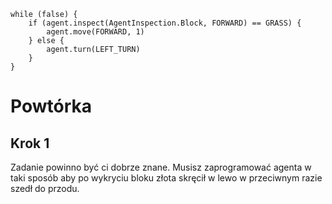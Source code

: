 ```blocks
while (false) {
    if (agent.inspect(AgentInspection.Block, FORWARD) == GRASS) {
        agent.move(FORWARD, 1)
    } else {
        agent.turn(LEFT_TURN)
    }
}
```
# Powtórka

## Krok 1
Zadanie powinno być ci dobrze znane. Musisz zaprogramować agenta w taki sposób aby po wykryciu bloku złota skręcił w lewo w przeciwnym razie szedł do przodu.
